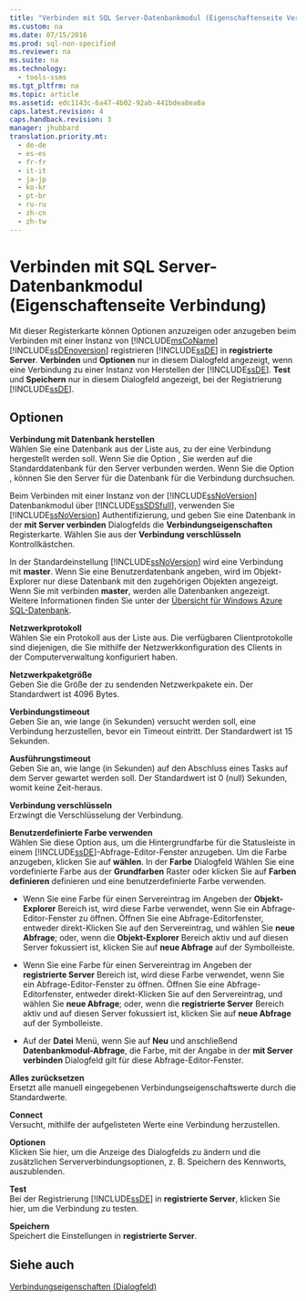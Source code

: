 ```yaml
---
title: "Verbinden mit SQL Server-Datenbankmodul (Eigenschaftenseite Verbindung)"
ms.custom: na
ms.date: 07/15/2016
ms.prod: sql-non-specified
ms.reviewer: na
ms.suite: na
ms.technology: 
  - tools-ssms
ms.tgt_pltfrm: na
ms.topic: article
ms.assetid: edc1143c-6a47-4b02-92ab-441bdea8ea8a
caps.latest.revision: 4
caps.handback.revision: 3
manager: jhubbard
translation.priority.mt: 
  - de-de
  - es-es
  - fr-fr
  - it-it
  - ja-jp
  - ko-kr
  - pt-br
  - ru-ru
  - zh-cn
  - zh-tw
---
```

# Verbinden mit SQL Server-Datenbankmodul (Eigenschaftenseite Verbindung)
Mit dieser Registerkarte können Optionen anzuzeigen oder anzugeben beim Verbinden mit einer Instanz von [!INCLUDE[msCoName](../content/includes/msCoName_md.md)] [!INCLUDE[ssDEnoversion](../content/includes/ssDEnoversion_md.md)] registrieren [!INCLUDE[ssDE](../content/includes/ssDE_md.md)] in **registrierte Server**. **Verbinden** und **Optionen** nur in diesem Dialogfeld angezeigt, wenn eine Verbindung zu einer Instanz von Herstellen der [!INCLUDE[ssDE](../content/includes/ssDE_md.md)]. **Test** und **Speichern** nur in diesem Dialogfeld angezeigt, bei der Registrierung [!INCLUDE[ssDE](../content/includes/ssDE_md.md)].  
  
## Optionen  
**Verbindung mit Datenbank herstellen**  
Wählen Sie eine Datenbank aus der Liste aus, zu der eine Verbindung hergestellt werden soll. Wenn Sie die Option **<default>**, Sie werden auf die Standarddatenbank für den Server verbunden werden. Wenn Sie die Option **<Browse server>**, können Sie den Server für die Datenbank für die Verbindung durchsuchen.  
  
Beim Verbinden mit einer Instanz von der [!INCLUDE[ssNoVersion](../content/includes/ssNoVersion_md.md)] Datenbankmodul über [!INCLUDE[ssSDSfull](../content/includes/ssSDSfull_md.md)], verwenden Sie [!INCLUDE[ssNoVersion](../content/includes/ssNoVersion_md.md)] Authentifizierung, und geben Sie eine Datenbank in der **mit Server verbinden** Dialogfelds die **Verbindungseigenschaften** Registerkarte. Wählen Sie aus der **Verbindung verschlüsseln** Kontrollkästchen.  
  
In der Standardeinstellung [!INCLUDE[ssNoVersion](../content/includes/ssNoVersion_md.md)] wird eine Verbindung mit **master**. Wenn Sie eine Benutzerdatenbank angeben, wird im Objekt-Explorer nur diese Datenbank mit den zugehörigen Objekten angezeigt. Wenn Sie mit verbinden **master**, werden alle Datenbanken angezeigt. Weitere Informationen finden Sie unter der [Übersicht für Windows Azure SQL-Datenbank](http://go.microsoft.com/fwlink/?LinkId=163948).  
  
**Netzwerkprotokoll**  
Wählen Sie ein Protokoll aus der Liste aus. Die verfügbaren Clientprotokolle sind diejenigen, die Sie mithilfe der Netzwerkkonfiguration des Clients in der Computerverwaltung konfiguriert haben.  
  
**Netzwerkpaketgröße**  
Geben Sie die Größe der zu sendenden Netzwerkpakete ein. Der Standardwert ist 4096 Bytes.  
  
**Verbindungstimeout**  
Geben Sie an, wie lange (in Sekunden) versucht werden soll, eine Verbindung herzustellen, bevor ein Timeout eintritt. Der Standardwert ist 15 Sekunden.  
  
**Ausführungstimeout**  
Geben Sie an, wie lange (in Sekunden) auf den Abschluss eines Tasks auf dem Server gewartet werden soll. Der Standardwert ist 0 (null) Sekunden, womit keine Zeit\-heraus.  
  
**Verbindung verschlüsseln**  
Erzwingt die Verschlüsselung der Verbindung.  
  
**Benutzerdefinierte Farbe verwenden**  
Wählen Sie diese Option aus, um die Hintergrundfarbe für die Statusleiste in einem [!INCLUDE[ssDE](../content/includes/ssDE_md.md)]-Abfrage-Editor-Fenster anzugeben. Um die Farbe anzugeben, klicken Sie auf **wählen**. In der **Farbe** Dialogfeld Wählen Sie eine vordefinierte Farbe aus der **Grundfarben** Raster oder klicken Sie auf **Farben definieren** definieren und eine benutzerdefinierte Farbe verwenden.  
  
-   Wenn Sie eine Farbe für einen Servereintrag im Angeben der **Objekt-Explorer** Bereich ist, wird diese Farbe verwendet, wenn Sie ein Abfrage-Editor-Fenster zu öffnen. Öffnen Sie eine Abfrage-Editorfenster, entweder direkt\-Klicken Sie auf den Servereintrag, und wählen Sie **neue Abfrage**; oder, wenn die **Objekt-Explorer** Bereich aktiv und auf diesen Server fokussiert ist, klicken Sie auf **neue Abfrage** auf der Symbolleiste.  
  
-   Wenn Sie eine Farbe für einen Servereintrag im Angeben der **registrierte Server** Bereich ist, wird diese Farbe verwendet, wenn Sie ein Abfrage-Editor-Fenster zu öffnen. Öffnen Sie eine Abfrage-Editorfenster, entweder direkt\-Klicken Sie auf den Servereintrag, und wählen Sie **neue Abfrage**; oder, wenn die **registrierte Server** Bereich aktiv und auf diesen Server fokussiert ist, klicken Sie auf **neue Abfrage** auf der Symbolleiste.  
  
-   Auf der **Datei** Menü, wenn Sie auf **Neu** und anschließend **Datenbankmodul-Abfrage**, die Farbe, mit der Angabe in der **mit Server verbinden** Dialogfeld gilt für diese Abfrage-Editor-Fenster.  
  
**Alles zurücksetzen**  
Ersetzt alle manuell eingegebenen Verbindungseigenschaftswerte durch die Standardwerte.  
  
**Connect**  
Versucht, mithilfe der aufgelisteten Werte eine Verbindung herzustellen.  
  
**Optionen**  
Klicken Sie hier, um die Anzeige des Dialogfelds zu ändern und die zusätzlichen Serververbindungsoptionen, z. B. Speichern des Kennworts, auszublenden.  
  
**Test**  
Bei der Registrierung [!INCLUDE[ssDE](../content/includes/ssDE_md.md)] in **registrierte Server**, klicken Sie hier, um die Verbindung zu testen.  
  
**Speichern**  
Speichert die Einstellungen in **registrierte Server**.  
  
## Siehe auch  
[Verbindungseigenschaften (Dialogfeld)](../content/Connection-Properties-Dialog-Box.md)  
  

